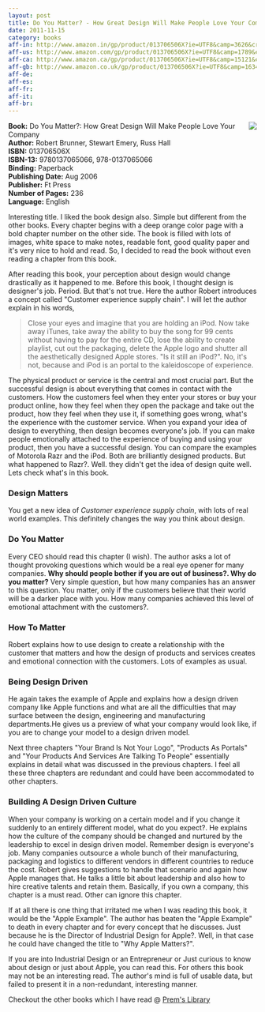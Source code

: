 ```yaml
---
layout: post
title: Do You Matter? - How Great Design Will Make People Love Your Company
date: 2011-11-15
category: books
aff-in: http://www.amazon.in/gp/product/013706506X?ie=UTF8&camp=3626&creativeASIN=013706506X&linkCode=xm2&tag=smileprem-in-21
aff-us: http://www.amazon.com/gp/product/013706506X?ie=UTF8&camp=1789&creativeASIN=013706506X&linkCode=xm2&tag=smileprem-us-20
aff-ca: http://www.amazon.ca/gp/product/013706506X?ie=UTF8&camp=15121&creativeASIN=013706506X&linkCode=xm2&tag=smileprem-ca-20
aff-gb: http://www.amazon.co.uk/gp/product/013706506X?ie=UTF8&camp=1634&creativeASIN=013706506X&linkCode=xm2&tag=smileprem-gb-21
aff-de: 
aff-es: 
aff-fr: 
aff-it: 
aff-br: 
---
```


<img style="clear: right; float: right; margin-bottom: 1em; margin-left: 1em;" 
src="{{site.img-url}}/do-you-matter-robert-brunner-stewart-emery-russ-hall.jpg"/>
**Book:** Do You Matter?: How Great Design Will Make People Love Your Company  
**Author:** Robert Brunner, Stewart Emery, Russ Hall  
**ISBN:** 013706506X  
**ISBN-13:** 9780137065066, 978-0137065066  
**Binding:** Paperback  
**Publishing Date:** Aug 2006  
**Publisher:** Ft Press  
**Number of Pages:** 236  
**Language:** English  
  
Interesting title. I liked the book design also. Simple but different from the other books. Every chapter begins with a deep orange color page with a bold chapter number on the other side. The book is filled with lots of images, white space to make notes, readable font, good quality paper and it's very nice to hold and read. So, I decided to read the book without even reading a chapter from this book.  
  
After reading this book, your perception about design would change drastically as it happened to me. Before this book, I thought design is designer's job. Period. But that's not true. Here the author Robert introduces a concept called "Customer experience supply chain". I will let the author explain in his words,  

> Close your eyes and imagine that you are holding an iPod. Now take away iTunes, take away the ability to buy the song for 99 cents without having to pay for the entire CD, lose the ability to create playlist, cut out the packaging, delete the Apple logo and shutter all the aesthetically designed Apple stores. "Is it still an iPod?". No, it's not, because and iPod is an portal to the kaleidoscope of experience.  

The physical product or service is the central and most crucial part. But the successful design is about everything that comes in contact with the customers. How the customers feel when they enter your stores or buy your product online, how they feel when they open the package and take out the product, how they feel when they use it, if something goes wrong, what's the experience with the customer service. When you expand your idea of design to everything, then design becomes everyone's job. If you can make people emotionally attached to the experience of buying and using your product, then you have a successful design. You can compare the examples of Motorola Razr and the iPod. Both are brilliantly designed products. But what happened to Razr?. Well. they didn't get the idea of design quite well.  
Lets check what's in this book.  
  
### Design Matters  
You get a new idea of *Customer experience supply chain*, with lots of real world examples. This definitely changes the way you think about design.  
  
### Do You Matter  
Every CEO should read this chapter (I wish). The author asks a lot of thought provoking questions which would be a real eye opener for many companies. **Why should people bother if you are out of business?. Why do you matter?** Very simple question, but how many companies has an answer to this question. You matter, only if the customers believe that their world will be a darker place with you. How many companies achieved this level of emotional attachment with the customers?.  
  
### How To Matter  
Robert explains how to use design to create a relationship with the customer that matters and how the design of products and services creates and emotional connection with the customers. Lots of examples as usual.  
  
### Being Design Driven
He again takes the example of Apple and explains how a design driven company like Apple functions and what are all the difficulties that may surface between the design, engineering and manufacturing departments.He gives us a preview of what your company would look like, if you are to change your model to a design driven model.  
  
Next three chapters "Your Brand Is Not Your Logo", "Products As Portals" and "Your Products And Services Are Talking To People" essentially explains in detail what was discussed in the previous chapters. I feel all these three chapters are redundant and could have been accommodated to other chapters.  
  
### Building A Design Driven Culture  
When your company is working on a certain model and if you change it suddenly to an entirely different model, what do you expect?. He explains how the culture of the company should be changed and nurtured by the leadership to excel in design driven model. Remember design is everyone's job. Many companies outsource a whole bunch of their manufacturing, packaging and logistics to different vendors in different countries to reduce the cost. Robert gives suggestions to handle that scenario and again how Apple manages that. He talks a little bit about leadership and also how to hire creative talents and retain them. Basically, if you own a company, this chapter is a must read. Other can ignore this chapter.  
  
If at all there is one thing that irritated me when I was reading this book, it would be the "Apple Example". The author has beaten the "Apple Example" to death in every chapter and for every concept that he discusses. Just because he is the Director of Industrial Design for Apple?. Well, in that case he could have changed the title to "Why Apple Matters?".  
  
If you are into Industrial Design or an Entrepreneur or Just curious to know about design or just about Apple, you can read this. For others this book may not be an interesting read. The author's mind is full of usable data, but failed to present it in a non-redundant, interesting manner.  

Checkout the other books which I have read @ [Prem's Library]({{site.url}}/category/books/)  
